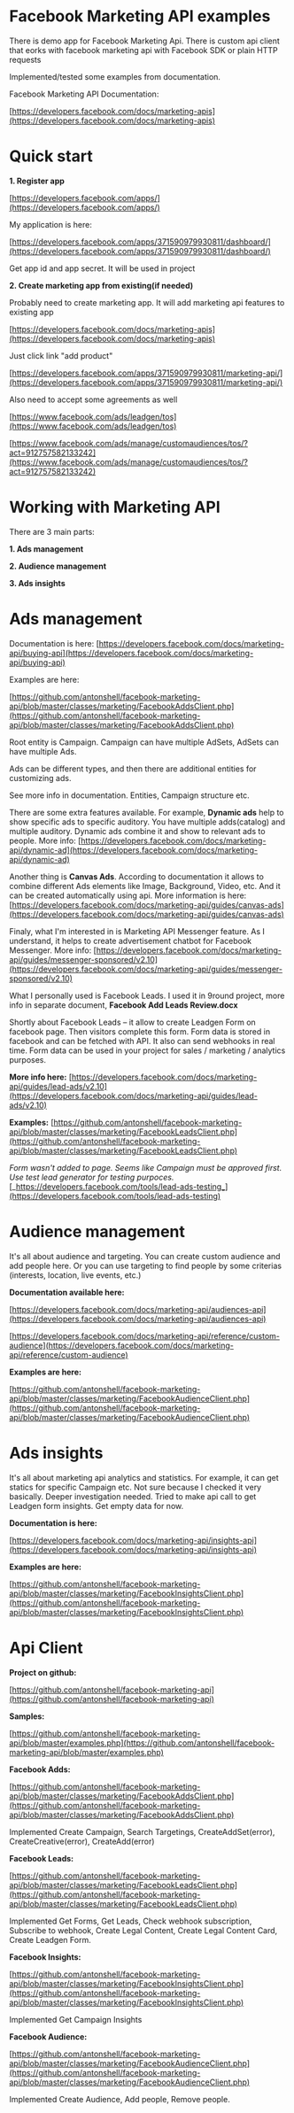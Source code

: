 

# Facebook Marketing API examples

There is demo app for Facebook Marketing Api. There is custom api client that eorks with facebook marketing api with Facebook SDK or plain HTTP requests

Implemented/tested some examples from documentation.

Facebook Marketing API Documentation:

[https://developers.facebook.com/docs/marketing-apis](https://developers.facebook.com/docs/marketing-apis) 



# Quick start

**1. Register app**

[https://developers.facebook.com/apps/](https://developers.facebook.com/apps/)

My application is here:

[https://developers.facebook.com/apps/371590979930811/dashboard/](https://developers.facebook.com/apps/371590979930811/dashboard/)

Get app id and app secret. It will be used in project

**2. Create marketing app from existing(if needed)**

Probably need to create marketing app. It will add marketing api features to existing app

[https://developers.facebook.com/docs/marketing-apis](https://developers.facebook.com/docs/marketing-apis)

Just click link &quot;add product&quot;

[https://developers.facebook.com/apps/371590979930811/marketing-api/](https://developers.facebook.com/apps/371590979930811/marketing-api/)

Also need to accept some agreements as well

[https://www.facebook.com/ads/leadgen/tos](https://www.facebook.com/ads/leadgen/tos)

[https://www.facebook.com/ads/manage/customaudiences/tos/?act=912757582133242](https://www.facebook.com/ads/manage/customaudiences/tos/?act=912757582133242)





# Working with Marketing API

There are 3 main parts:

**1. Ads management**

**2. Audience management**

**3. Ads insights**

# Ads management

Documentation is here: [https://developers.facebook.com/docs/marketing-api/buying-api](https://developers.facebook.com/docs/marketing-api/buying-api)

Examples are here:

[https://github.com/antonshell/facebook-marketing-api/blob/master/classes/marketing/FacebookAddsClient.php](https://github.com/antonshell/facebook-marketing-api/blob/master/classes/marketing/FacebookAddsClient.php)

Root entity is Campaign. Campaign can have multiple AdSets, AdSets can have multiple Ads.

Ads can be different types, and then there are additional entities for customizing ads.

See more info in documentation. Entities, Campaign structure etc.

There are some extra features available. For example, **Dynamic ads** help to show specific ads to specific auditory. You have multiple adds(catalog) and multiple auditory. Dynamic ads combine it and show to relevant ads to people. More info: [https://developers.facebook.com/docs/marketing-api/dynamic-ad](https://developers.facebook.com/docs/marketing-api/dynamic-ad)

Another thing is **Canvas Ads**. According to documentation it allows to combine different Ads elements like Image, Background, Video, etc. And it can be created automatically using api. More information is here: [https://developers.facebook.com/docs/marketing-api/guides/canvas-ads](https://developers.facebook.com/docs/marketing-api/guides/canvas-ads)

Finaly, what I&#39;m interested in is Marketing API Messenger feature. As I understand, it helps to create advertisement chatbot for Facebook Messenger. More info: [https://developers.facebook.com/docs/marketing-api/guides/messenger-sponsored/v2.10](https://developers.facebook.com/docs/marketing-api/guides/messenger-sponsored/v2.10)

What I personally used is Facebook Leads. I used it in 9round project, more info in separate document, **Facebook Add Leads Review.docx**

Shortly about Facebook Leads – it allow to create Leadgen Form on facebook page. Then visitors complete this form. Form data is stored in facebook and can be fetched with API. It also can send webhooks in real time. Form data can be used in your project for sales / marketing / analytics purposes.

**More info here:** [https://developers.facebook.com/docs/marketing-api/guides/lead-ads/v2.10](https://developers.facebook.com/docs/marketing-api/guides/lead-ads/v2.10)

**Examples:** [https://github.com/antonshell/facebook-marketing-api/blob/master/classes/marketing/FacebookLeadsClient.php](https://github.com/antonshell/facebook-marketing-api/blob/master/classes/marketing/FacebookLeadsClient.php)

_Form wasn&#39;t added to page. Seems like Campaign must be approved first. Use test lead generator for testing purpoces._ [_https://developers.facebook.com/tools/lead-ads-testing_](https://developers.facebook.com/tools/lead-ads-testing)



# Audience management

It&#39;s all about audience and targeting. You can create custom audience and add people here. Or you can use targeting to find people by some criterias (interests, location, live events, etc.)

**Documentation available here:**

[https://developers.facebook.com/docs/marketing-api/audiences-api](https://developers.facebook.com/docs/marketing-api/audiences-api)

[https://developers.facebook.com/docs/marketing-api/reference/custom-audience](https://developers.facebook.com/docs/marketing-api/reference/custom-audience)

**Examples are here:**

[https://github.com/antonshell/facebook-marketing-api/blob/master/classes/marketing/FacebookAudienceClient.php](https://github.com/antonshell/facebook-marketing-api/blob/master/classes/marketing/FacebookAudienceClient.php)



# Ads insights

It&#39;s all about marketing api analytics and statistics. For example, it can get statics for specific Campaign etc. Not sure because I checked it very basically. Deeper investigation needed. Tried to make api call to get Leadgen form insights. Get empty data for now.

**Documentation is here:**

[https://developers.facebook.com/docs/marketing-api/insights-api](https://developers.facebook.com/docs/marketing-api/insights-api)

**Examples are here:**

[https://github.com/antonshell/facebook-marketing-api/blob/master/classes/marketing/FacebookInsightsClient.php](https://github.com/antonshell/facebook-marketing-api/blob/master/classes/marketing/FacebookInsightsClient.php)

# Api Client

**Project on github:**

[https://github.com/antonshell/facebook-marketing-api](https://github.com/antonshell/facebook-marketing-api)

**Samples:**

[https://github.com/antonshell/facebook-marketing-api/blob/master/examples.php](https://github.com/antonshell/facebook-marketing-api/blob/master/examples.php)

**Facebook Adds:**

[https://github.com/antonshell/facebook-marketing-api/blob/master/classes/marketing/FacebookAddsClient.php](https://github.com/antonshell/facebook-marketing-api/blob/master/classes/marketing/FacebookAddsClient.php)

Implemented Create Campaign, Search Targetings, CreateAddSet(error), CreateCreative(error), CreateAdd(error)

**Facebook Leads:**

[https://github.com/antonshell/facebook-marketing-api/blob/master/classes/marketing/FacebookLeadsClient.php](https://github.com/antonshell/facebook-marketing-api/blob/master/classes/marketing/FacebookLeadsClient.php)

Implemented Get Forms, Get Leads, Check webhook subscription, Subscribe to webhook, Create Legal Content, Create Legal Content Card, Create Leadgen Form.

**Facebook Insights:**

[https://github.com/antonshell/facebook-marketing-api/blob/master/classes/marketing/FacebookInsightsClient.php](https://github.com/antonshell/facebook-marketing-api/blob/master/classes/marketing/FacebookInsightsClient.php)

Implemented Get Campaign Insights

**Facebook Audience:**

[https://github.com/antonshell/facebook-marketing-api/blob/master/classes/marketing/FacebookAudienceClient.php](https://github.com/antonshell/facebook-marketing-api/blob/master/classes/marketing/FacebookAudienceClient.php)

Implemented Create Audience, Add people, Remove people.